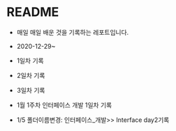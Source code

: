 # README

- 매일 매일 배운 것을 기록하는 레포트입니다.
- 2020-12-29~


- 1일차 기록
- 2일차 기록
- 3일차 기록
- 1월 1주차 인터페이스 개발 1일차 기록
- 1/5 
  폴더이름변경: 인터페이스_개발>> Interface
  day2기록

